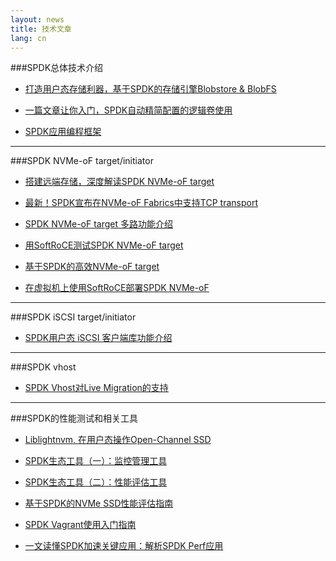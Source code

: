 ```yaml
---
layout: news
title: 技术文章
lang: cn
---
```


###SPDK总体技术介绍


* [打造用户态存储利器，基于SPDK的存储引擎Blobstore & BlobFS](https://mp.weixin.qq.com/s/jiS3jUNLeL0XzcljF8OhQA)

* [一篇文章让你入门，SPDK自动精简配置的逻辑卷使用](https://mp.weixin.qq.com/s?__biz=MzI3NDA4ODY4MA==&mid=2653334755&idx=1&sn=65adf4f6db28513f30b450c2da0edf7d&chksm=f0cb5b64c7bcd272f4524575737af666c25f6efc9bef5151178bdc59ed5d76c0d85c731dc841&token=431082989&lang=zh_CN#rd)

* [SPDK应用编程框架](https://mp.weixin.qq.com/s?__biz=MzI3NDA4ODY4MA==&mid=2653334735&idx=1&sn=b81c263cffc74cf42338d2edda371d2c&chksm=f0cb5b48c7bcd25e83634357c9dc667f02499e348382e011bac20fbc13f442ac58a1e1799704&token=431082989&lang=zh_CN#rd)

*******

###SPDK NVMe-oF target/initiator

* [搭建远端存储，深度解读SPDK NVMe-oF target](https://mp.weixin.qq.com/s/ohPaxAwmhGtuQQWz--J6WA)

* [最新！SPDK宣布在NVMe-oF Fabrics中支持TCP transport](https://mp.weixin.qq.com/s?__biz=MzI3NDA4ODY4MA==&mid=2653335028&idx=1&sn=7dccf7eef694b974ab841d136b265cde&chksm=f0cb5a73c7bcd365f9d1cece44630c11dda3d537a405f7f91359676f9c1e3fdb9e1ed9f550c9&token=431082989&lang=zh_CN#rd)

* [SPDK NVMe-oF target 多路功能介绍](https://mp.weixin.qq.com/s?__biz=MzI3NDA4ODY4MA==&mid=2653334954&idx=1&sn=7aa90dc8d2660b211cd353118570c8b6&chksm=f0cb5a2dc7bcd33b3dabcf17d2afbdd6c02597f48cbf64ce1f5144720061deff8d6e1d0ed44a&token=431082989&lang=zh_CN#rd)

* [用SoftRoCE测试SPDK NVMe-oF target](https://mp.weixin.qq.com/s?__biz=MzI3NDA4ODY4MA==&mid=2653334844&idx=1&sn=96383bab414ad4e6454c7d98707dc611&chksm=f0cb5abbc7bcd3adf9137b3dd444b5a2f50fcf55ad44cc6a5a8f7fd79f14aebfe954e148c97c&token=431082989&lang=zh_CN#rd)

* [基于SPDK的高效NVMe-oF target](https://mp.weixin.qq.com/s?__biz=MzI3NDA4ODY4MA==&mid=2653334751&idx=1&sn=eb13c596b3e938a093ef9dccc716dd97&chksm=f0cb5b58c7bcd24ee2c9a9d0a648f1dae83ab52d5449291af41655bc485be56f382809975aa7&token=431082989&lang=zh_CN#rd)

* [在虚拟机上使用SoftRoCE部署SPDK NVMe-oF](https://mp.weixin.qq.com/s?__biz=MzI3NDA4ODY4MA==&mid=2653334915&idx=1&sn=196ca1105b9da3b3358caa1d09f0f41f&chksm=f0cb5a04c7bcd31249703bc6ca703133cfb6d58283e4d0c3b00bf4ed4793a5f9f1cae57fda54&token=431082989&lang=zh_CN#rd)

******

###SPDK iSCSI target/initiator

* [SPDK用户态 iSCSI 客户端库功能介绍](https://mp.weixin.qq.com/s/RHisv2B_9f6Ql5_7iKa_Yw)

*******

###SPDK vhost

* [SPDK Vhost对Live Migration的支持](https://mp.weixin.qq.com/s?__biz=MzI3NDA4ODY4MA==&mid=2653334939&idx=1&sn=012fb74c571aed8093a5a17a38381f8d&chksm=f0cb5a1cc7bcd30a869d87df0e6e7efe2491ec4f3c62eff6d028961e9c6d41d056f00c47c6f9&token=431082989&lang=zh_CN#rd)

*******

###SPDK的性能测试和相关工具

* [Liblightnvm, 在用户态操作Open-Channel SSD](https://mp.weixin.qq.com/s/wVfVhDvF8b0owlUxNjPLXw)

* [SPDK生态工具（一）：监控管理工具](https://mp.weixin.qq.com/s?__biz=MzI3NDA4ODY4MA==&mid=2653334766&idx=1&sn=dd332cc2549231b4e6998937b20de705&chksm=f0cb5b69c7bcd27f1ee55cf7c9c324f44f366d7fabf07e27eb00ecc3e94edb206ed1a7e2e2a1&token=431082989&lang=zh_CN#rd)

* [SPDK生态工具（二）：性能评估工具](https://mp.weixin.qq.com/s?__biz=MzI3NDA4ODY4MA==&mid=2653334791&idx=1&sn=ff411ed6f53524851c0ab76fb11b2858&chksm=f0cb5a80c7bcd396557501eb33ed83fff0a943f93d53f8eb7b766625958958b220cf6b97b7f5&token=431082989&lang=zh_CN#rd)

* [基于SPDK的NVMe SSD性能评估指南](https://mp.weixin.qq.com/s?__biz=MzI3NDA4ODY4MA==&mid=2653334990&idx=1&sn=2b8cc25a6271e96ad0499fa805d34404&chksm=f0cb5a49c7bcd35f0f52da024484769b75be2aefc96de5f8b4ec0266c60fe8c0a8c175331c4f&token=431082989&lang=zh_CN#rd)

* [SPDK Vagrant使用入门指南](https://mp.weixin.qq.com/s?__biz=MzI3NDA4ODY4MA==&mid=2653334821&idx=1&sn=b1032c8960cc66cbee77ed19f70a18af&chksm=f0cb5aa2c7bcd3b4db8389a1ced9d7e0493a868781fe29b26a8f69efa0a3f52e24a925691c86&token=431082989&lang=zh_CN#rd)

* [一文读懂SPDK加速关键应用：解析SPDK Perf应用](https://mp.weixin.qq.com/s?__biz=MzI3NDA4ODY4MA==&mid=2653335061&idx=1&sn=8c2bb8b1bf7d95d7ab3c0cf81bea0136&chksm=f0cb5992c7bcd084c6d1704e26033b7510b4986593b91a45743df2aea39596813511fa4b70ac&token=431082989&lang=zh_CN#rd)


